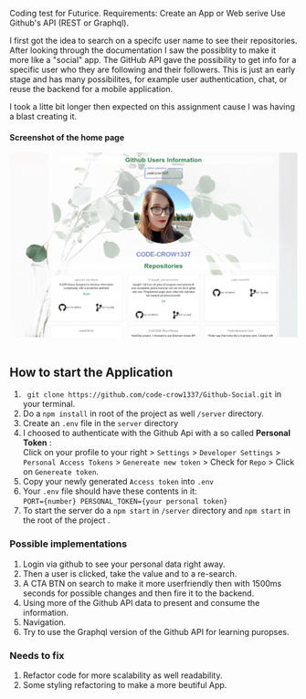 Coding test for Futurice. 
Requirements: Create an App or Web serive
Use Github's API (REST or Graphql).

I first got the idea to search on a specifc user name to see their repositories. After looking through the documentation I saw the possiblity to make it more like a "social" app. The GitHub API gave the possibility to get info for a specific user who they are following and their followers. This is just an early stage and has many possibilites, for example user authentication, chat, or reuse the backend for a mobile application. 

I took a litte bit longer then expected on this assignment cause I was having a blast creating it. 

#### Screenshot of the home page
![GitHub User Info App](https://github.com/code-crow1337/Github-Social/blob/backEnd/github_user_info.png)
<br><br>
## How to start the Application
1. ``` git clone https://github.com/code-crow1337/Github-Social.git``` in your terminal.
2. Do a ```npm install``` in root of the project as well ```/server``` directory.
3. Create an ```.env``` file in the  ```server``` directory
4. I choosed to authenticate with the Github Api with a so called  **Personal Token**  :
<br> Click on your profile to your right > ```Settings``` > ```Developer Settings``` > ```Personal Access Tokens``` > ```Genereate new token``` > Check for ```Repo``` >  Click on ```Genereate token```.
5. Copy your newly generated ```Access token``` into ```.env```
6. Your ```.env``` file should have these contents in it:  
```PORT={number} PERSONAL_TOKEN={your personal token}``` 
7. To start the server do a  ```npm start``` in ```/server``` directory and  ```npm start``` in the root of the project .


### Possible implementations
1. Login via github to see your personal data right away.
2. Then a user is clicked, take the value and to a re-search.
3. A CTA BTN on search to make it more userfriendly then with 1500ms seconds for possible changes and then fire it to the backend. 
4. Using more of the Github API data to present and consume the information.
5. Navigation. 
6. Try to use the Graphql version of the Github API for learning puropses.  

### Needs to fix
1. Refactor code for more scalability as well readability. 
2. Some styling refactoring to make a more beutiful App.
